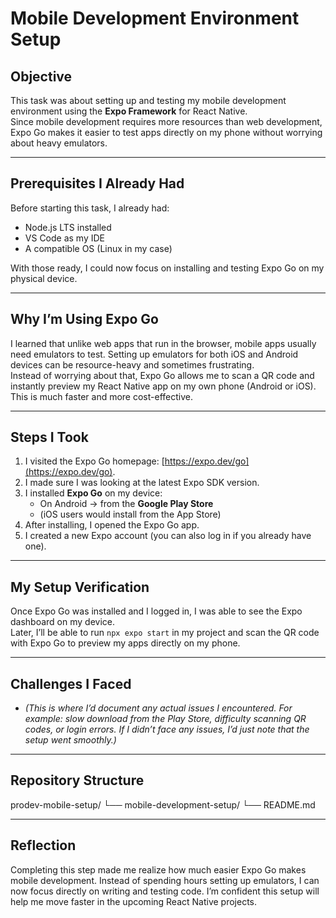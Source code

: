 # Mobile Development Environment Setup

## Objective
This task was about setting up and testing my mobile development environment using the **Expo Framework** for React Native.  
Since mobile development requires more resources than web development, Expo Go makes it easier to test apps directly on my phone without worrying about heavy emulators.

---

## Prerequisites I Already Had
Before starting this task, I already had:
- Node.js LTS installed  
- VS Code as my IDE  
- A compatible OS (Linux in my case)  

With those ready, I could now focus on installing and testing Expo Go on my physical device.

---

## Why I’m Using Expo Go
I learned that unlike web apps that run in the browser, mobile apps usually need emulators to test. Setting up emulators for both iOS and Android devices can be resource-heavy and sometimes frustrating.  
Instead of worrying about that, Expo Go allows me to scan a QR code and instantly preview my React Native app on my own phone (Android or iOS). This is much faster and more cost-effective.

---

## Steps I Took

1. I visited the Expo Go homepage: [https://expo.dev/go](https://expo.dev/go).  
2. I made sure I was looking at the latest Expo SDK version.  
3. I installed **Expo Go** on my device:  
   - On Android → from the **Google Play Store**  
   - (iOS users would install from the App Store)  
4. After installing, I opened the Expo Go app.  
5. I created a new Expo account (you can also log in if you already have one).  

---

## My Setup Verification
Once Expo Go was installed and I logged in, I was able to see the Expo dashboard on my device.  
Later, I’ll be able to run `npx expo start` in my project and scan the QR code with Expo Go to preview my apps directly on my phone.

---

## Challenges I Faced
- *(This is where I’d document any actual issues I encountered. For example: slow download from the Play Store, difficulty scanning QR codes, or login errors. If I didn’t face any issues, I’d just note that the setup went smoothly.)*

---

## Repository Structure

prodev-mobile-setup/
└── mobile-development-setup/
└── README.md


---

## Reflection
Completing this step made me realize how much easier Expo Go makes mobile development. Instead of spending hours setting up emulators, I can now focus directly on writing and testing code. I’m confident this setup will help me move faster in the upcoming React Native projects.
